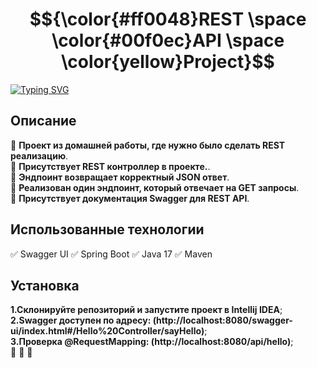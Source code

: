 
# $${\color{#ff0048}REST \space \color{#00f0ec}API \space \color{yellow}Project}$$

[![Typing SVG](https://readme-typing-svg.herokuapp.com?color=%2336BCF7&lines=Домашнее+задание)](https://git.io/typing-svg)
## Описание
:rocket: **Проект из домашней работы, где нужно было сделать REST реализацию**.
<br>
:rocket: **Присутствует REST контроллер в проекте.**.
<br>
:rocket: **Эндпоинт возвращает корректный JSON ответ**. 
<br>
:rocket: **Реализован один эндпоинт, который отвечает на GET запросы**. 
<br>
:rocket: **Присутствует документация Swagger для REST API**. 
<br>


## Использованные технологии
:white_check_mark:   Swagger UI
:white_check_mark:   Spring Boot
:white_check_mark:   Java 17
:white_check_mark:   Maven

## Установка 
**1.Склонируйте репозиторий и запустите проект в Intellij IDEA**;
<br>
**2.Swagger доступен по адресу: (http://localhost:8080/swagger-ui/index.html#/Hello%20Controller/sayHello)**;
<br>
**3.Проверка @RequestMapping: (http://localhost:8080/api/hello)**; 
<br>
:black_square_button: :black_square_button: :black_square_button:
